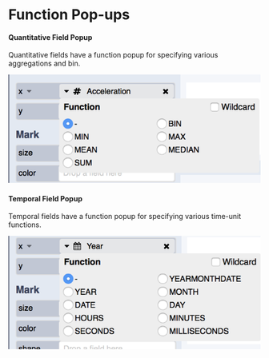 # Function Pop-ups

####  Quantitative Field Popup

 Quantitative fields have a function popup for specifying various aggregations and bin.

![](../.gitbook/assets/screen-shot-2018-05-18-at-2.14.36-pm.png)

####  Temporal Field Popup

 Temporal fields have a function popup for specifying various time-unit functions.

![](../.gitbook/assets/screen-shot-2018-05-18-at-2.13.06-pm.png)

